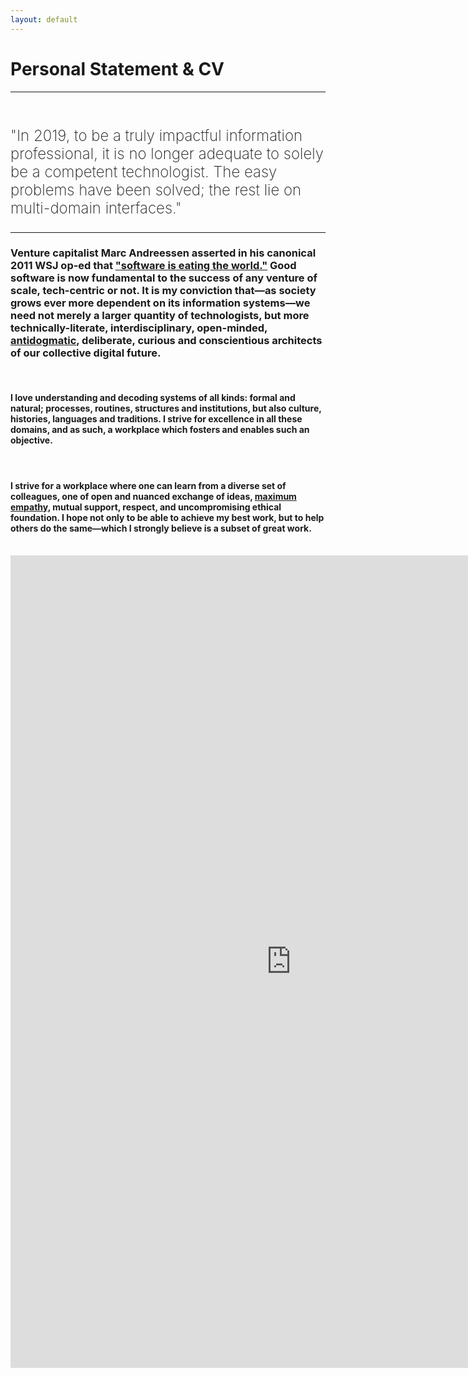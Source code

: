 ```yaml
---
layout: default
---
```

<div class="animatedtoptext animatedFadeInUp fadeInUp">
<h1>Personal Statement & CV</h1>
                <hr />
<br />
                <p style="font-weight: 200; font-size: x-large;" class="mb-6 pr-6 {% if site.style == 'dark' %}text-white{% else %}text-gray{% endif %}">
                "In 2019, to be a truly impactful information professional, it is no longer adequate to solely be a competent technologist. The easy problems have been solved; the rest lie on multi-domain interfaces."
                </p>
                <hr />
                <h3>
                Venture capitalist Marc Andreessen asserted in his canonical 2011 WSJ op-ed that <a href="https://a16z.com/2011/08/20/why-software-is-eating-the-world/">"software is eating the world."</a> Good software is now fundamental to the success of any venture of scale, tech-centric or not. It is my conviction that—as society grows ever more dependent on its information systems—we need not merely a larger quantity of technologists, but more technically-literate, interdisciplinary, open-minded, <a href="https://onezero.medium.com/speaking-truth-to-power-reflections-on-a-career-at-microsoft-90f80a449e36">antidogmatic</a>, deliberate, curious and conscientious architects of our collective digital future. 
                </h3>
                <br />
                <h4>
                I love understanding and decoding systems of all kinds: formal and natural; processes, routines, structures and institutions, but also culture, histories, languages and traditions. I strive for excellence in all these domains, and as such, a workplace which fosters and enables such an objective. 
                </h3>
                <br />
                <h4>
                I strive for a workplace where one can learn from a diverse set of colleagues, one of open and nuanced exchange of ideas, <a href="https://www.nytimes.com/2017/08/12/upshot/techs-damaging-myth-of-the-loner-genius-nerd.html">maximum empathy,</a> mutual support, respect, and uncompromising ethical foundation. I hope not only to be able to achieve my best work, but to help others do the same—which I strongly believe is a subset of great work.
                </h3>
                <br />
</div>
<iframe src="https://docs.google.com/presentation/d/e/2PACX-1vRiU0ryF9RqvqzKraCjz0jA0wQtkSM8tdL3BSTeCW9xsloSUWp-5qZRZHMuN8CF52gJWeA_h4W8N2N4/embed?start=false&loop=true&delayms=60000" frameborder="0" width="898" height="1300" allowfullscreen="true" mozallowfullscreen="true" webkitallowfullscreen="true"  class="animatedtoptext animatedFadeInUp fadeInUp"></iframe>

<!-- <div id="Iframe-Liason-Sheet" class="iframe-border center-block-horiz">
 <div class="responsive-wrapper responsive-wrapper-wxh-898x1000">
   <iframe src="https://docs.google.com/presentation/d/e/2PACX-1vRiU0ryF9RqvqzKraCjz0jA0wQtkSM8tdL3BSTeCW9xsloSUWp-5qZRZHMuN8CF52gJWeA_h4W8N2N4/embed?start=false&loop=true&delayms=60000" frameborder="0" allowfullscreen="true" mozallowfullscreen="true" webkitallowfullscreen="true"></iframe>
 </div>
</div>   -->